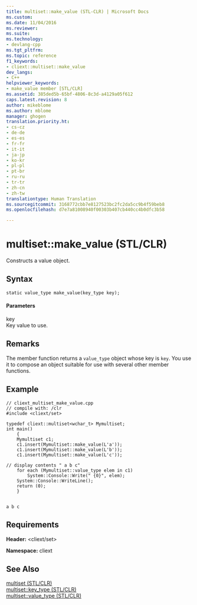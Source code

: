 ```yaml
---
title: multiset::make_value (STL-CLR) | Microsoft Docs
ms.custom: 
ms.date: 11/04/2016
ms.reviewer: 
ms.suite: 
ms.technology:
- devlang-cpp
ms.tgt_pltfrm: 
ms.topic: reference
f1_keywords:
- cliext::multiset::make_value
dev_langs:
- C++
helpviewer_keywords:
- make_value member [STL/CLR]
ms.assetid: 385ded5b-65bf-4806-8c3d-a4129a05f612
caps.latest.revision: 8
author: mikeblome
ms.author: mblome
manager: ghogen
translation.priority.ht:
- cs-cz
- de-de
- es-es
- fr-fr
- it-it
- ja-jp
- ko-kr
- pl-pl
- pt-br
- ru-ru
- tr-tr
- zh-cn
- zh-tw
translationtype: Human Translation
ms.sourcegitcommit: 3168772cbb7e8127523bc2fc2da5cc9b4f59beb8
ms.openlocfilehash: d7e7a81008940f00303b407cb440cc4b0dfc3b58

---
```

# multiset::make_value (STL/CLR)
Constructs a value object.  
  
## Syntax  
  
```  
static value_type make_value(key_type key);  
```  
  
#### Parameters  
 key  
 Key value to use.  
  
## Remarks  
 The member function returns a `value_type` object whose key is `key`. You use it to compose an object suitable for use with several other member functions.  
  
## Example  
  
```  
// cliext_multiset_make_value.cpp   
// compile with: /clr   
#include <cliext/set>   
  
typedef cliext::multiset<wchar_t> Mymultiset;   
int main()   
    {   
    Mymultiset c1;   
    c1.insert(Mymultiset::make_value(L'a'));   
    c1.insert(Mymultiset::make_value(L'b'));   
    c1.insert(Mymultiset::make_value(L'c'));   
  
// display contents " a b c"   
    for each (Mymultiset::value_type elem in c1)   
        System::Console::Write(" {0}", elem);   
    System::Console::WriteLine();   
    return (0);   
    }  
  
```  
  
```Output  
a b c  
```  
  
## Requirements  
 **Header:** \<cliext/set>  
  
 **Namespace:** cliext  
  
## See Also  
 [multiset (STL/CLR)](../dotnet/multiset-stl-clr.md)   
 [multiset::key_type (STL/CLR)](../dotnet/multiset-key-type-stl-clr.md)   
 [multiset::value_type (STL/CLR)](../dotnet/multiset-value-type-stl-clr.md)


<!--HONumber=Jan17_HO2-->


